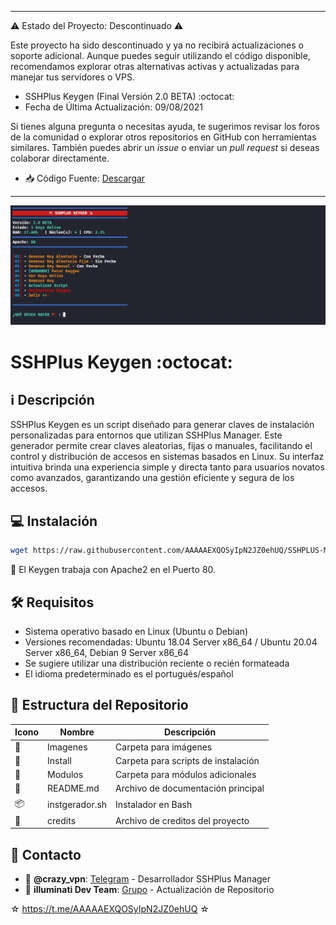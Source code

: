 ﻿----

⚠️ Estado del Proyecto: Descontinuado ⚠️

Este proyecto ha sido descontinuado y ya no recibirá actualizaciones o soporte adicional. Aunque puedes seguir utilizando el código disponible, recomendamos explorar otras alternativas activas y actualizadas para manejar tus servidores o VPS.

* SSHPlus Keygen (Final Versión 2.0 BETA) :octocat:
* Fecha de Última Actualización: 09/08/2021

Si tienes alguna pregunta o necesitas ayuda, te sugerimos revisar los foros de la comunidad o explorar otros repositorios en GitHub con herramientas similares. También puedes abrir un *issue* o enviar un *pull request* si deseas colaborar directamente.

* :inbox_tray: Código Fuente: [Descargar](https://raw.githubusercontent.com/AAAAAEXQOSyIpN2JZ0ehUQ/SSHPLUS-MANAGER-FREE/master/Install/Source-Code-SSHPlus.zip)

----

![logo](https://github.com/AAAAAEXQOSyIpN2JZ0ehUQ/SSHPLUS-MANAGER-FREE/blob/master/Imagenes/SSHPlus_Keygen.png)

# SSHPlus Keygen :octocat:

## :information_source: Descripción
SSHPlus Keygen es un script diseñado para generar claves de instalación personalizadas para entornos que utilizan SSHPlus Manager. Este generador permite crear claves aleatorias, fijas o manuales, facilitando el control y distribución de accesos en sistemas basados en Linux. Su interfaz intuitiva brinda una experiencia simple y directa tanto para usuarios novatos como avanzados, garantizando una gestión eficiente y segura de los accesos.

## :computer: Instalación
```bash
wget https://raw.githubusercontent.com/AAAAAEXQOSyIpN2JZ0ehUQ/SSHPLUS-MANAGER-FREE/refs/heads/master/Proyectos/SSHPlus_Keygen/instgerador.sh* && ./instgerador.sh
```

:memo: El Keygen trabaja con Apache2 en el Puerto 80.

## :hammer_and_wrench: Requisitos 

- Sistema operativo basado en Linux (Ubuntu o Debian)
- Versiones recomendadas: Ubuntu 18.04 Server x86_64 / Ubuntu 20.04 Server x86_64, Debian 9 Server x86_64
- Se sugiere utilizar una distribución reciente o recién formateada
- El idioma predeterminado es el portugués/español

## :open_file_folder: Estructura del Repositorio

| Icono            | Nombre         | Descripción                               |
|------------------|----------------|-------------------------------------------|
| :file_folder:    | Imagenes       | Carpeta para imágenes                     |
| :file_folder:    | Install        | Carpeta para scripts de instalación       |
| :file_folder:    | Modulos        | Carpeta para módulos adicionales          |
| :book:           | README.md      | Archivo de documentación principal        |
| :package:        | instgerador.sh | Instalador en Bash                        |
| :page_facing_up: | credits        | Archivo de creditos del proyecto          |

## :email: Contacto 
* :busts_in_silhouette: **@crazy_vpn**: [Telegram](https://t.me/crazy_vpn) - Desarrollador SSHPlus Manager
* :busts_in_silhouette: **illuminati Dev Team**: [Grupo](https://t.me/AAAAAEXQOSyIpN2JZ0ehUQ) - Actualización de Repositorio

☆ https://t.me/AAAAAEXQOSyIpN2JZ0ehUQ ☆
